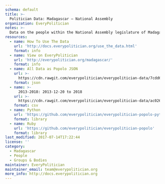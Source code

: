 ```yaml
---
schema: default
title: >-
  Politician Data: Madagascar — National Assembly
organization: EveryPolitician
notes: >-
  Data on the people within the National Assembly legislature of Madagascar.
resources:
  - name: How To Use The Data
    url: 'http://docs.everypolitician.org/use_the_data.html'
    format: info
  - name: View on EveryPolitician
    url: 'http://everypolitician.org/madagascar/'
    format: info
  - name: All Data as Popolo JSON
    url: >-
      https://cdn.rawgit.com/everypolitician/everypolitician-data/7cdd6e8737e3b760c1fee26cd814cadf6c8104ac/data/Madagascar/Assembly/ep-popolo-v1.0.json
    format: json
  - name: >-
      2013-2018: 2013-12-20 to 2018
    url: >-
      https://cdn.rawgit.com/everypolitician/everypolitician-data/ac026b5dca928299e2c8c001eaf0c35e466c13c3/data/Madagascar/Assembly/term-2013.csv
    format: csv
  - name: Python
    url: 'https://github.com/everypolitician/everypolitician-popolo-python'
    format: library
  - name: Ruby
    url: 'https://github.com/everypolitician/everypolitician-popolo'
    format: library
last_modified: 2017-07-14T17:22:44
license: ''
category:
  - Madagascar
  - People
  - Groups & Bodies
maintainer: EveryPolitician
maintainer_email: team@everypolitician.org
more_info: http://docs.everypolitician.org
---
```

